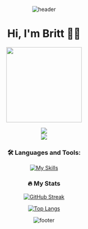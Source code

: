 
<span style="display:block" class="note" align="center" class="background: black;">
  
![header](https://capsule-render.vercel.app/api?type=waving&color=0:9F6CB1,100:59BAA5)

<div align="center">

  <h1>Hi, I'm Britt 👋🏼</h1><img height="auto" width="200" src="https://github.com/Britt4444/Britt4444/assets/110925259/c32a4c09-03cb-4fc3-9ee3-9b99e0ad3152" />

</div>

<div class="profile-badges" align="center">

![](https://komarev.com/ghpvc/?username=Britt4444&color=59BAA5&style=plastic) </br>
<a href="https://www.linkedin.com/in/brittany-cowper-95489a6b/" target=”_blank”>
<img src="https://img.shields.io/badge/LinkedIn-blue?logo=linkedin&logoColor=white&style=for-the-badge"></img>
<a>

</div>

### :hammer_and_wrench: Languages and Tools:

[![My Skills](https://skillicons.dev/icons?i=python,js,jquery,nextjs,nodejs,react,ruby,postgres,prisma,git,github,vscode,jest,vim,html,css,sass,materialui,bootstrap&perLine=5)](https://skillicons.dev)

  
### :fire: My Stats
[![GitHub Streak](http://github-readme-streak-stats.herokuapp.com?user=Britt4444&theme=nightowl)](https://git.io/streak-stats)

[![Top Langs](https://github-readme-stats.vercel.app/api/top-langs/?username=Britt4444&langs_count=8&layout=donut&theme=nightowl)](https://github.com/Britt4444/github-readme-stats)



![footer](https://capsule-render.vercel.app/api?type=waving&color=0:9F6CB1,100:59BAA5&section=footer)

</span>
